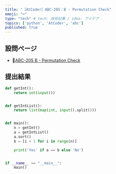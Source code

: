 ```yaml
---
title: "［AtCoder］ABC-205｜B - Permutation Check"
emoji: "⌨️"
type: "tech" # tech: 技術記事 / idea: アイデア
topics: ['python', 'AtCoder', 'abc']
published: true
---
```


## 設問ページ

- 🔗[ABC-205 B - Permutation Check](https://atcoder.jp/contests/abc205/tasks/abc205_b)

## 提出結果

```python
def getInt():
    return int(input())


def getIntList():
    return list(map(int, input().split()))


def main():
    n = getInt()
    a = getIntList()
    a.sort()
    b = [i + 1 for i in range(n)]

    print('Yes' if a == b else 'No')


if __name__ == "__main__":
    main()
```
